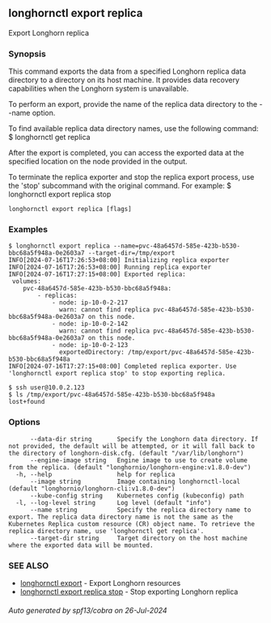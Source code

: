 ## longhornctl export replica

Export Longhorn replica

### Synopsis

This command exports the data from a specified Longhorn replica data directory to a directory on its host machine.
It provides data recovery capabilities when the Longhorn system is unavailable.

To perform an export, provide the name of the replica data directory to the --name option.

To find available replica data directory names, use the following command:
  $ longhornctl get replica

After the export is completed, you can access the exported data at the specified location on the node provided in the output.

To terminate the replica exporter and stop the replica export process, use the 'stop' subcommand with the original command. For example:
  $ longhornctl export replica <options> stop

```
longhornctl export replica [flags]
```

### Examples

```
$ longhornctl export replica --name=pvc-48a6457d-585e-423b-b530-bbc68a5f948a-0e2603a7 --target-dir=/tmp/export
INFO[2024-07-16T17:26:53+08:00] Initializing replica exporter
INFO[2024-07-16T17:26:53+08:00] Running replica exporter
INFO[2024-07-16T17:27:15+08:00] Exported replica:
 volumes:
    pvc-48a6457d-585e-423b-b530-bbc68a5f948a:
        - replicas:
            - node: ip-10-0-2-217
              warn: cannot find replica pvc-48a6457d-585e-423b-b530-bbc68a5f948a-0e2603a7 on this node.
            - node: ip-10-0-2-142
              warn: cannot find replica pvc-48a6457d-585e-423b-b530-bbc68a5f948a-0e2603a7 on this node.
            - node: ip-10-0-2-123
              exportedDirectory: /tmp/export/pvc-48a6457d-585e-423b-b530-bbc68a5f948a
INFO[2024-07-16T17:27:15+08:00] Completed replica exporter. Use 'longhornctl export replica stop' to stop exporting replica.

$ ssh user@10.0.2.123
$ ls /tmp/export/pvc-48a6457d-585e-423b-b530-bbc68a5f948a
lost+found
```

### Options

```
      --data-dir string       Specify the Longhorn data directory. If not provided, the default will be attempted, or it will fall back to the directory of longhorn-disk.cfg. (default "/var/lib/longhorn")
      --engine-image string   Engine image to use to create volume from the replica. (default "longhornio/longhorn-engine:v1.8.0-dev")
  -h, --help                  help for replica
      --image string          Image containing longhornctl-local (default "longhornio/longhorn-cli:v1.8.0-dev")
      --kube-config string    Kubernetes config (kubeconfig) path
  -l, --log-level string      Log level (default "info")
      --name string           Specify the replica directory name to export. The replica data directory name is not the same as the Kubernetes Replica custom resource (CR) object name. To retrieve the replica directory name, use 'longhornctl get replica'.
      --target-dir string     Target directory on the host machine where the exported data will be mounted.
```

### SEE ALSO

* [longhornctl export](longhornctl_export.md)	 - Export Longhorn resources
* [longhornctl export replica stop](longhornctl_export_replica_stop.md)	 - Stop exporting Longhorn replica

###### Auto generated by spf13/cobra on 26-Jul-2024
